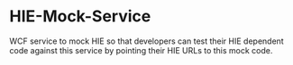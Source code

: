 # HIE-Mock-Service
WCF service to mock HIE so that developers can test their HIE dependent code against this service by pointing their HIE URLs to this mock code.